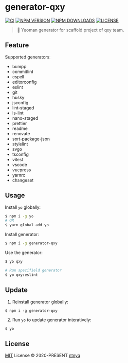 # generator-qxy

[![CI](https://github.com/qxy-fe/generator-qxy/workflows/CI/badge.svg)](https://github.com/qxy-fe/generator-qxy/actions)
[![NPM VERSION](https://img.shields.io/npm/v/generator-qxy.svg)](https://www.npmjs.com/package/generator-qxy)
[![NPM DOWNLOADS](https://img.shields.io/npm/dy/generator-qxy.svg)](https://www.npmjs.com/package/generator-qxy)
[![LICENSE](https://img.shields.io/github/license/qxy-fe/generator-qxy.svg)](https://github.com/qxy-fe/generator-qxy/blob/main/LICENSE)

> 🤟 Yeoman generator for scaffold project of qxy team.

## Feature

Supported generators:

- bumpp
- commitlint
- cspell
- editorconfig
- eslint
- git
- husky
- jsconfig
- lint-staged
- ls-lint
- nano-staged
- prettier
- readme
- renovate
- sort-package-json
- stylelint
- svgo
- tsconfig
- vitest
- vscode
- vuepress
- yarnrc
- changeset

## Usage

Install `yo` globally:

```sh
$ npm i -g yo
# OR
$ yarn global add yo
```

Install generator:

```sh
$ npm i -g generator-qxy
```

Use the generator:

```sh
$ yo qxy

# Run specifield generator
$ yo qxy:eslint
```

## Update

1. Reinstall generator globally:

```
$ npm i -g generator-qxy
```

2. Run `yo` to update generator interatively:

```sh
$ yo
```

## License

[MIT](./LICENSE) License © 2020-PRESENT [ntnyq](https://github.com/ntnyq)

